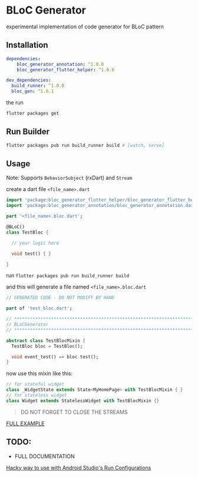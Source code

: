 # BLoC Generator

experimental implementation of code generator for BLoC pattern

## Installation

```yaml
dependencies:
    bloc_generator_annotation: ^1.0.0
    bloc_generator_flutter_helper: ^1.0.0

dev_dependencies:
  build_runner: ^1.0.0
  bloc_gen: ^1.0.1

```
the run

```sh
flutter packages get
```

## Run Builder

```sh
flutter packages pub run build_runner build # [watch, serve]
```

## Usage

Note: Supports `BehaviorSubject` (rxDart) and `Stream`

create a dart file `<file_name>.dart`

```dart
import 'package:bloc_generator_flutter_helper/bloc_generator_flutter_helper.dart';
import 'package:bloc_generator_annotation/bloc_generator_annotation.dart';

part '<file_name>.bloc.dart';

@BLoC()
class TestBloc {

  // your logic here

  void test() { }

}
```

run `flutter packages pub run build_runner build`

and this will generate a file named `<file_name>.bloc.dart`
```dart
// GENERATED CODE - DO NOT MODIFY BY HAND

part of 'test_bloc.dart';

// **************************************************************************
// BLoCGenerator
// **************************************************************************

abstract class TestBlocMixin {
  TestBloc bloc = TestBloc();

  void event_test() => bloc.test();
}

```

now use this mixin like this:
```dart
// for stateful widget
class _WidgetState extends State<MyHomePage> with TestBlocMixin { }
// for stateless widget
class Widget extends StatelessWidget with TestBlocMixin {}
```

> DO NOT FORGET TO CLOSE THE STREAMS

[FULL EXAMPLE](./example/README.md)

## TODO:

- FULL DOCUMENTATION

[Hacky way to use with Android Studio's Run Configurations](./docs/android_studio_run_configuration.md)
